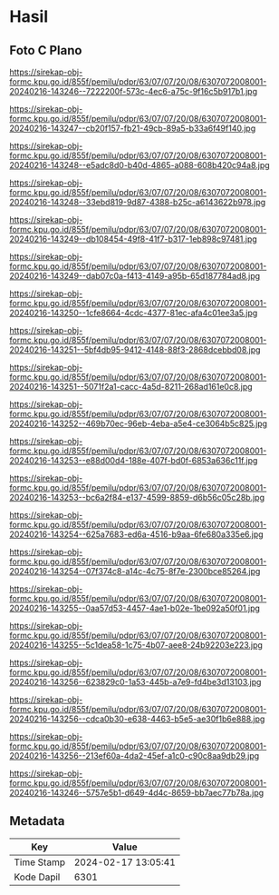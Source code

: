 # Hasil

## Foto C Plano

https://sirekap-obj-formc.kpu.go.id/855f/pemilu/pdpr/63/07/07/20/08/6307072008001-20240216-143246--7222200f-573c-4ec6-a75c-9f16c5b917b1.jpg

https://sirekap-obj-formc.kpu.go.id/855f/pemilu/pdpr/63/07/07/20/08/6307072008001-20240216-143247--cb20f157-fb21-49cb-89a5-b33a6f49f140.jpg

https://sirekap-obj-formc.kpu.go.id/855f/pemilu/pdpr/63/07/07/20/08/6307072008001-20240216-143248--e5adc8d0-b40d-4865-a088-608b420c94a8.jpg

https://sirekap-obj-formc.kpu.go.id/855f/pemilu/pdpr/63/07/07/20/08/6307072008001-20240216-143248--33ebd819-9d87-4388-b25c-a6143622b978.jpg

https://sirekap-obj-formc.kpu.go.id/855f/pemilu/pdpr/63/07/07/20/08/6307072008001-20240216-143249--db108454-49f8-41f7-b317-1eb898c97481.jpg

https://sirekap-obj-formc.kpu.go.id/855f/pemilu/pdpr/63/07/07/20/08/6307072008001-20240216-143249--dab07c0a-f413-4149-a95b-65d187784ad8.jpg

https://sirekap-obj-formc.kpu.go.id/855f/pemilu/pdpr/63/07/07/20/08/6307072008001-20240216-143250--1cfe8664-4cdc-4377-81ec-afa4c01ee3a5.jpg

https://sirekap-obj-formc.kpu.go.id/855f/pemilu/pdpr/63/07/07/20/08/6307072008001-20240216-143251--5bf4db95-9412-4148-88f3-2868dcebbd08.jpg

https://sirekap-obj-formc.kpu.go.id/855f/pemilu/pdpr/63/07/07/20/08/6307072008001-20240216-143251--5071f2a1-cacc-4a5d-8211-268ad161e0c8.jpg

https://sirekap-obj-formc.kpu.go.id/855f/pemilu/pdpr/63/07/07/20/08/6307072008001-20240216-143252--469b70ec-96eb-4eba-a5e4-ce3064b5c825.jpg

https://sirekap-obj-formc.kpu.go.id/855f/pemilu/pdpr/63/07/07/20/08/6307072008001-20240216-143253--e88d00d4-188e-407f-bd0f-6853a636c11f.jpg

https://sirekap-obj-formc.kpu.go.id/855f/pemilu/pdpr/63/07/07/20/08/6307072008001-20240216-143253--bc6a2f84-e137-4599-8859-d6b56c05c28b.jpg

https://sirekap-obj-formc.kpu.go.id/855f/pemilu/pdpr/63/07/07/20/08/6307072008001-20240216-143254--625a7683-ed6a-4516-b9aa-6fe680a335e6.jpg

https://sirekap-obj-formc.kpu.go.id/855f/pemilu/pdpr/63/07/07/20/08/6307072008001-20240216-143254--07f374c8-a14c-4c75-8f7e-2300bce85264.jpg

https://sirekap-obj-formc.kpu.go.id/855f/pemilu/pdpr/63/07/07/20/08/6307072008001-20240216-143255--0aa57d53-4457-4ae1-b02e-1be092a50f01.jpg

https://sirekap-obj-formc.kpu.go.id/855f/pemilu/pdpr/63/07/07/20/08/6307072008001-20240216-143255--5c1dea58-1c75-4b07-aee8-24b92203e223.jpg

https://sirekap-obj-formc.kpu.go.id/855f/pemilu/pdpr/63/07/07/20/08/6307072008001-20240216-143256--623829c0-1a53-445b-a7e9-fd4be3d13103.jpg

https://sirekap-obj-formc.kpu.go.id/855f/pemilu/pdpr/63/07/07/20/08/6307072008001-20240216-143256--cdca0b30-e638-4463-b5e5-ae30f1b6e888.jpg

https://sirekap-obj-formc.kpu.go.id/855f/pemilu/pdpr/63/07/07/20/08/6307072008001-20240216-143256--213ef60a-4da2-45ef-a1c0-c90c8aa9db29.jpg

https://sirekap-obj-formc.kpu.go.id/855f/pemilu/pdpr/63/07/07/20/08/6307072008001-20240216-143246--5757e5b1-d649-4d4c-8659-bb7aec77b78a.jpg


## Metadata

| Key        | Value               |
| ---------- | ------------------- |
| Time Stamp | 2024-02-17 13:05:41 |
| Kode Dapil | 6301                |



